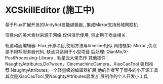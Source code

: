 # XCSkillEditor  (施工中)
基于Flux扩展开发的UnityAct技能编辑器, ,集成Mirror支持局域网联机

项目内的美术素材来源于网络,仅供演示使用, 禁止用于商业相关.

轨道动画编辑器: Flux,开源项目,使用方法与timeline相似
网络框架: Mirror ,优点是不用写服务器代码, 缺点只适用于小型项目
后处理: QianMo/X-PostProcessing-Library , 毛星云大佬杰作
其他插件：NaughtyAttributes,DoTween，CinemachineCamera，XiaoCaoTool
强烈推荐:NaughtyAttributes,一个轻量级的编辑器扩展,他的作者写了很多的小开源工具
其次是XiaoCaoTool,受NaughtyAttributes启发,扩展制作的个人开发小工具





